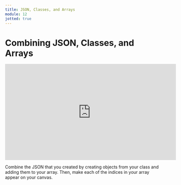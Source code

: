 ```yaml
---
title: JSON, Classes, and Arrays
module: 12
jotted: true
---
```


# Combining JSON, Classes, and Arrays

<iframe width="560" height="315" src="https://www.youtube.com/embed/dD-rIIuEUJw" frameborder="0" allow="accelerometer; autoplay; encrypted-media; gyroscope; picture-in-picture" allowfullscreen></iframe>

Combine the JSON that you created by creating objects from your class and adding them to your array.  Then, make each of the indices in your array appear on your canvas.


<div id="jotted-demo-2" class="jotted-theme-stacked"></div>

<script>
    new Jotted(document.querySelector("#jotted-demo-2"), {
    files: [
        {
            type: "js",
            hide: false,
            url:"https://raw.githubusercontent.com/Montana-Media-Arts/441-WebTech-Spring2019/master/Week%2011%20Examples/handsonscript.js"
        },
        {
            type: "html",
            hide: false,
            url:"https://raw.githubusercontent.com/Montana-Media-Arts/441-WebTech-Spring2019/master/Week%2011%20Examples/HandsOnExample.html"

    }],
    showBlank: false,
    showResult: true,
    runScripts: true,
    plugins: [
        { name: 'ace', options: { "maxLines": 100, "Lines": 100 } },
        // { name: 'console', options: { autoClear: true } },
    ]
});
</script>